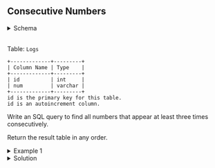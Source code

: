 ## Consecutive Numbers

<details>
<summary>Schema</summary>

```sql
Create table If Not Exists Logs (id int, num int)
Truncate table Logs
insert into Logs (id, num) values ('1', '1')
insert into Logs (id, num) values ('2', '1')
insert into Logs (id, num) values ('3', '1')
insert into Logs (id, num) values ('4', '2')
insert into Logs (id, num) values ('5', '1')
insert into Logs (id, num) values ('6', '2')
insert into Logs (id, num) values ('7', '2')
```
</details>
<br />

Table: `Logs`

```
+-------------+---------+
| Column Name | Type    |
+-------------+---------+
| id          | int     |
| num         | varchar |
+-------------+---------+
id is the primary key for this table.
id is an autoincrement column.
```

Write an SQL query to find all numbers that appear at least three times consecutively.

Return the result table in any order.

<details>
<summary>Example 1</summary>

```
Input: 
Logs table:
+----+-----+
| id | num |
+----+-----+
| 1  | 1   |
| 2  | 1   |
| 3  | 1   |
| 4  | 2   |
| 5  | 1   |
| 6  | 2   |
| 7  | 2   |
+----+-----+
Output: 
+-----------------+
| ConsecutiveNums |
+-----------------+
| 1               |
+-----------------+

Explanation: 1 is the only number that appears consecutively for at least three times.
```
</details>


<details>
<summary>Solution</summary>

```sql
SELECT DISTINCT l1.num AS ConsecutiveNums
FROM 
    Logs l1, 
    Logs l2, 
    Logs l3
WHERE 
    l2.id = l1.id + 1 AND 
    l3.id = l1.id + 2 AND
    l1.num = l2.num AND
    l2.num = l3.num
```
</details>